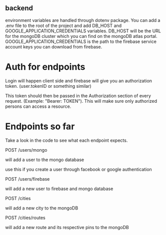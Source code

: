 ## backend

environment variables are handled through dotenv package. You can add a .env file to the root of the project and add DB_HOST and GOOGLE_APPLICATION_CREDENTIALS variables. DB_HOST will be the URL for the mongoDB cluster which you can find on the mongoDB atlas portal. GOOGLE_APPLICATION_CREDENTIALS is the path to the firebase service account keys you can download from firebase.

# Auth for endpoints
Login will happen client side and firebase will give you an authorization token. (user.tokenID or something similar)

This token should then be passed in the Authorization section of every request. (Example: "Bearer: TOKEN"). This will make sure only authorized persons can access a resource.

# Endpoints so far
Take a look in the code to see what each endpoint expects.

POST /users/mongo

will add a user to the mongo database

use this if you create a user through facebook or google authentication

POST /users/firebase

will add a new user to firebase and mongo database

POST /cities

will add a new city to the mongoDB

POST /cities/routes

will add a new route and its respective pins to the mongoDB
